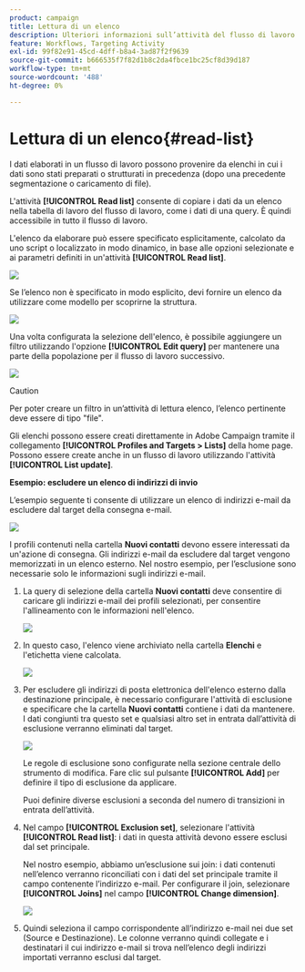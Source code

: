 ```yaml
---
product: campaign
title: Lettura di un elenco
description: Ulteriori informazioni sull’attività del flusso di lavoro Read list (Leggi elenco)
feature: Workflows, Targeting Activity
exl-id: 99f82e91-45cd-4dff-b8a4-3ad87f2f9639
source-git-commit: b666535f7f82d1b8c2da4fbce1bc25cf8d39d187
workflow-type: tm+mt
source-wordcount: '488'
ht-degree: 0%

---
```


# Lettura di un elenco{#read-list}



I dati elaborati in un flusso di lavoro possono provenire da elenchi in cui i dati sono stati preparati o strutturati in precedenza (dopo una precedente segmentazione o caricamento di file).

L&#39;attività **[!UICONTROL Read list]** consente di copiare i dati da un elenco nella tabella di lavoro del flusso di lavoro, come i dati di una query. È quindi accessibile in tutto il flusso di lavoro.

L&#39;elenco da elaborare può essere specificato esplicitamente, calcolato da uno script o localizzato in modo dinamico, in base alle opzioni selezionate e ai parametri definiti in un&#39;attività **[!UICONTROL Read list]**.

![](assets/list_edit_select_option_01.png)

Se l’elenco non è specificato in modo esplicito, devi fornire un elenco da utilizzare come modello per scoprirne la struttura.

![](assets/s_advuser_list_template_select.png)

Una volta configurata la selezione dell&#39;elenco, è possibile aggiungere un filtro utilizzando l&#39;opzione **[!UICONTROL Edit query]** per mantenere una parte della popolazione per il flusso di lavoro successivo.

![](assets/wf_readlist_1.png)

>[!CAUTION]
>
>Per poter creare un filtro in un’attività di lettura elenco, l’elenco pertinente deve essere di tipo &quot;file&quot;.

Gli elenchi possono essere creati direttamente in Adobe Campaign tramite il collegamento **[!UICONTROL Profiles and Targets > Lists]** della home page. Possono essere create anche in un flusso di lavoro utilizzando l&#39;attività **[!UICONTROL List update]**.

**Esempio: escludere un elenco di indirizzi di invio**

L’esempio seguente ti consente di utilizzare un elenco di indirizzi e-mail da escludere dal target della consegna e-mail.

![](assets/s_advuser_list_read_sample_1.png)

I profili contenuti nella cartella **Nuovi contatti** devono essere interessati da un&#39;azione di consegna. Gli indirizzi e-mail da escludere dal target vengono memorizzati in un elenco esterno. Nel nostro esempio, per l’esclusione sono necessarie solo le informazioni sugli indirizzi e-mail.

1. La query di selezione della cartella **Nuovi contatti** deve consentire di caricare gli indirizzi e-mail dei profili selezionati, per consentire l&#39;allineamento con le informazioni nell&#39;elenco.

   ![](assets/s_advuser_list_read_sample_0.png)

1. In questo caso, l&#39;elenco viene archiviato nella cartella **Elenchi** e l&#39;etichetta viene calcolata.

   ![](assets/s_advuser_list_read_sample_2.png)

1. Per escludere gli indirizzi di posta elettronica dell&#39;elenco esterno dalla destinazione principale, è necessario configurare l&#39;attività di esclusione e specificare che la cartella **Nuovi contatti** contiene i dati da mantenere. I dati congiunti tra questo set e qualsiasi altro set in entrata dall’attività di esclusione verranno eliminati dal target.

   ![](assets/s_advuser_list_read_sample_3.png)

   Le regole di esclusione sono configurate nella sezione centrale dello strumento di modifica. Fare clic sul pulsante **[!UICONTROL Add]** per definire il tipo di esclusione da applicare.

   Puoi definire diverse esclusioni a seconda del numero di transizioni in entrata dell’attività.

1. Nel campo **[!UICONTROL Exclusion set]**, selezionare l&#39;attività **[!UICONTROL Read list]**: i dati in questa attività devono essere esclusi dal set principale.

   Nel nostro esempio, abbiamo un’esclusione sui join: i dati contenuti nell’elenco verranno riconciliati con i dati del set principale tramite il campo contenente l’indirizzo e-mail. Per configurare il join, selezionare **[!UICONTROL Joins]** nel campo **[!UICONTROL Change dimension]**.

   ![](assets/s_advuser_list_read_sample_4.png)

1. Quindi seleziona il campo corrispondente all’indirizzo e-mail nei due set (Source e Destinazione). Le colonne verranno quindi collegate e i destinatari il cui indirizzo e-mail si trova nell’elenco degli indirizzi importati verranno esclusi dal target.
